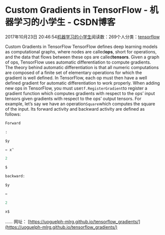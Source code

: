 
# Custom Gradients in TensorFlow - 机器学习的小学生 - CSDN博客


2017年10月23日 20:46:54[机器学习的小学生](https://me.csdn.net/xuluhui123)阅读数：269个人分类：[tensorflow																](https://blog.csdn.net/xuluhui123/article/category/6934245)


Custom Gradients in TensorFlow
TensorFlow defines deep learning models as computational graphs, where nodes are called**ops**, short for operations, and the data that flows between these ops are called**tensors**. Given a graph of ops, TensorFlow uses automatic differentiation to compute gradients. The theory behind automatic differentiation is that all numeric computations are composed of a finite set of elementary operations for which the gradient is well defined. In TensorFlow, each op must then have a well defined gradient for automatic differentiation to work properly.
When adding new ops in TensorFlow, you must use`tf.RegisterGradient`to register a gradient function which computes gradients with respect to the ops’ input tensors given gradients with respect to the ops’ output tensors. For example, let’s say we have an operation`Square`which computes the square of the input. Its forward activity and backward activity are defined as follows:
```python
Forward
```
```python
:
```
```python
$y
```
```python
= x^
```
```python
2
```
```python
$
```
```python
backward:
```
```python
$y
```
```python
=
```
```python
2
```
```python
x$
```
……
网址：
[https://uoguelph-mlrg.github.io/tensorflow_gradients/](https://uoguelph-mlrg.github.io/tensorflow_gradients/)

